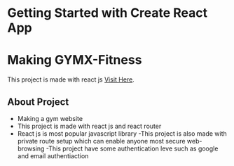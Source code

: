 # Getting Started with Create React App

# Making GYMX-Fitness

This project is made with react js [Visit Here](https://gymx-fitness.web.app/).

## About Project

- Making a gym website
- This project is made with react js and react router
- React js is most popular javascript library
  -This project is also made with private route setup which can enable anyone most secure web-browsing
  -This project have some authentication leve such as google and email authentiaction
